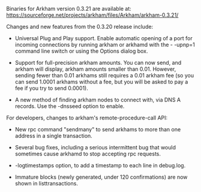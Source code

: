Binaries for Arkham version 0.3.21 are available at:
  https://sourceforge.net/projects/arkham/files/Arkham/arkham-0.3.21/

Changes and new features from the 0.3.20 release include:

* Universal Plug and Play support.  Enable automatic opening of a port for incoming connections by running arkham or arkhamd with the - -upnp=1 command line switch or using the Options dialog box.

* Support for full-precision arkham amounts.  You can now send, and arkham will display, arkham amounts smaller than 0.01.  However, sending fewer than 0.01 arkhams still requires a 0.01 arkham fee (so you can send 1.0001 arkhams without a fee, but you will be asked to pay a fee if you try to send 0.0001).

* A new method of finding arkham nodes to connect with, via DNS A records. Use the -dnsseed option to enable.

For developers, changes to arkham's remote-procedure-call API:

* New rpc command "sendmany" to send arkhams to more than one address in a single transaction.

* Several bug fixes, including a serious intermittent bug that would sometimes cause arkhamd to stop accepting rpc requests. 

* -logtimestamps option, to add a timestamp to each line in debug.log.

* Immature blocks (newly generated, under 120 confirmations) are now shown in listtransactions.
